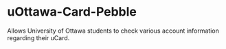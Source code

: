 uOttawa-Card-Pebble
===================

Allows University of Ottawa students to check various account information regarding their uCard.
